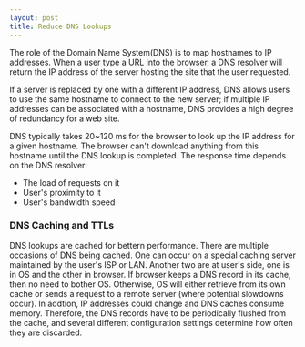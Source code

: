 ```yaml
---
layout: post
title: Reduce DNS Lookups
---
```


The role of the Domain Name System(DNS) is to map hostnames to IP addresses. When a user type a URL into the browser, a DNS resolver will return the IP address of the server hosting the site that the user requested.

If a server is replaced by one with a different IP address, DNS allows users to use the same hostname to connect to the new server; if multiple IP addresses can be associated with a hostname, DNS provides a high degree of redundancy for a web site.

DNS typically takes 20~120 ms for the browser to look up the IP address for a given hostname. The browser can't download anything from this hostname until the DNS lookup is completed. The response time depends on the DNS resolver:

- The load of requests on it
- User's proximity to it
- User's bandwidth speed

### DNS Caching and TTLs
DNS lookups are cached for bettern performance. There are multiple occasions of DNS being cached. One can occur on a special caching server maintained by the user's ISP or LAN. Another two are at user's side, one is in OS and the other in browser. If browser keeps a DNS record in its cache, then no need to bother OS. Otherwise, OS will either retrieve from its own cache or sends a request to a remote server (where potential slowdowns occur). In addtion, IP addresses could change and DNS caches consume memory. Therefore, the DNS records have to be periodically flushed from the cache, and several different configuration settings determine how often they are discarded.

